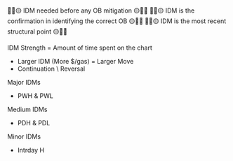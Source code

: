 💚🔴🟡 IDM needed before any OB mitigation 🟡🔴💚
💚🔴🟡 IDM is the confirmation in identifying the correct OB 🟡🔴💚
💚🔴🟡 IDM is the most recent structural point  🟡🔴💚



IDM Strength = Amount of time spent on the chart
- Larger IDM (More $/gas) = Larger Move
- Continuation \ Reversal

Major IDMs
- PWH & PWL
  
Medium IDMs
- PDH & PDL
  
Minor IDMs
- Intrday H